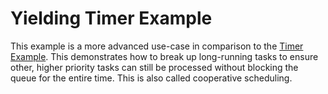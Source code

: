 # Yielding Timer Example

This example is a more advanced use-case in comparison to the [Timer Example](../timer_example). This demonstrates how to break up long-running tasks to ensure other, higher priority tasks can still be processed without blocking the queue for the entire time. This is also called cooperative scheduling.
